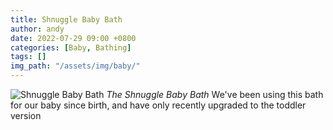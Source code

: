 ```yaml
---
title: Shnuggle Baby Bath
author: andy
date: 2022-07-29 09:00 +0800
categories: [Baby, Bathing]
tags: []
img_path: "/assets/img/baby/"
---
```




![Shnuggle Baby Bath](shnuggle-baby-bath.jpg)
_The Shnuggle Baby Bath_
We've been using this bath for our baby since birth, and have only recently upgraded to the toddler version